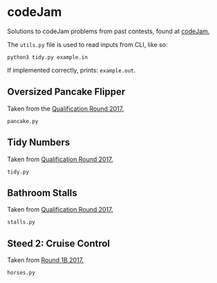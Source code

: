 # codeJam

Solutions to codeJam problems from past contests, found at [codeJam.](https://code.google.com/codejam/past-contests)

The `utils.py` file is used to read inputs from CLI, like so:

```
python3 tidy.py example.in
```

If implemented correctly, prints: `example.out`.

## Oversized Pancake Flipper

Taken from the [Qualification Round 2017.](https://code.google.com/codejam/contest/3264486/dashboard)

```
pancake.py
```

## Tidy Numbers

Taken from [Qualification Round 2017.](https://code.google.com/codejam/contest/3264486/dashboard#s=p1)

```
tidy.py
```

## Bathroom Stalls

Taken from [Qualification Round 2017.](https://code.google.com/codejam/contest/3264486/dashboard#s=p2)

```
stalls.py
```

## Steed 2: Cruise Control

Taken from [Round 1B 2017.](https://code.google.com/codejam/contest/8294486/dashboard)

```
horses.py
```
